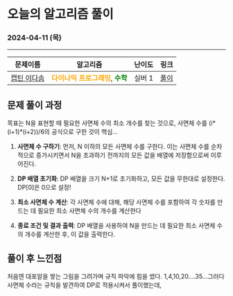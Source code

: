 # **오늘의 알고리즘 풀이**
### 2024-04-11 (목)
---

문제이름|알고리즘|난이도|링크|
|:---:|:---:|:---:|:---:|
|[캡틴 이다솜](https://www.acmicpc.net/problem/1660)|<span style="color:orange">**다이나믹 프로그래밍**</span>, <span style="color:green">**수학**</span>|실버 1|[풀이](#)|

## 문제 풀이 과정
목표는 N을 표현할 때 필요한 사면체 수의 최소 개수를 찾는 것으로, 사면체 수를 (i*(i+1)*(i+2))/6의 공식으로 구한 것이 핵심... 

1) **사면체 수 구하기**: 먼저, N 이하의 모든 사면체 수를 구한다. 이는 사면체 수를 순차적으로 증가시키면서 N을 초과하기 전까지의 모든 값을 배열에 저장함으로써 이루어진다.

2) **DP 배열 초기화**: DP 배열을 크기 N+1로 초기화하고, 모든 값을 무한대로 설정한다. DP[0]은 0으로 설정!

3) **최소 사면체 수 계산**: 각 사면체 수에 대해, 해당 사면체 수를 포함하여 각 숫자를 만드는 데 필요한 최소 사면체 수의 개수를 계산한다

4) **종료 조건 및 결과 출력**: DP 배열을 사용하여 N을 만드는 데 필요한 최소 사면체 수의 개수를 계산한 후, 이 값을 출력한다.

## 풀이 후 느낀점
처음엔 대포알을 쌓는 그림을 그려가며 규칙 파악에 힘을 썼다. 1,4,10,20....35...그러다 사면체 수라는 규칙을 발견하여 DP로 적용시켜서 풀이했는데, 
